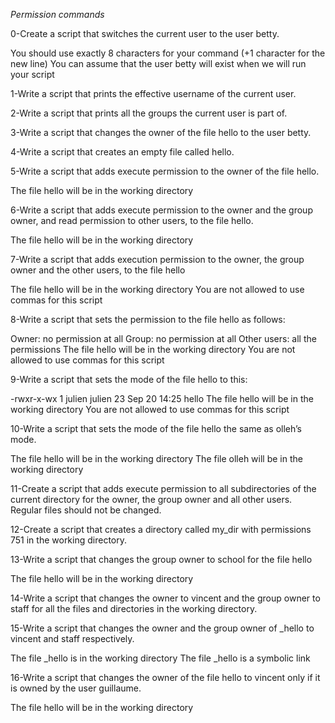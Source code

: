 *Permission commands*

0-Create a script that switches the current user to the user betty.

You should use exactly 8 characters for your command (+1 character for the new line)
You can assume that the user betty will exist when we will run your script

1-Write a script that prints the effective username of the current user.

2-Write a script that prints all the groups the current user is part of.

3-Write a script that changes the owner of the file hello to the user betty.

4-Write a script that creates an empty file called hello.

5-Write a script that adds execute permission to the owner of the file hello.

The file hello will be in the working directory

6-Write a script that adds execute permission to the owner and the group owner, and read permission to other users, to the file hello.

The file hello will be in the working directory

7-Write a script that adds execution permission to the owner, the group owner and the other users, to the file hello

The file hello will be in the working directory
You are not allowed to use commas for this script

8-Write a script that sets the permission to the file hello as follows:

Owner: no permission at all
Group: no permission at all
Other users: all the permissions
The file hello will be in the working directory You are not allowed to use commas for this script

9-Write a script that sets the mode of the file hello to this:

-rwxr-x-wx 1 julien julien 23 Sep 20 14:25 hello
The file hello will be in the working directory
You are not allowed to use commas for this script

10-Write a script that sets the mode of the file hello the same as olleh’s mode.

The file hello will be in the working directory
The file olleh will be in the working directory

11-Create a script that adds execute permission to all subdirectories of the current directory for the owner, the group owner and all other users. Regular files should not be changed.

12-Create a script that creates a directory called my_dir with permissions 751 in the working directory.

13-Write a script that changes the group owner to school for the file hello

The file hello will be in the working directory

14-Write a script that changes the owner to vincent and the group owner to staff for all the files and directories in the working directory.

15-Write a script that changes the owner and the group owner of _hello to vincent and staff respectively.

The file _hello is in the working directory
The file _hello is a symbolic link

16-Write a script that changes the owner of the file hello to vincent only if it is owned by the user guillaume.

The file hello will be in the working directory
